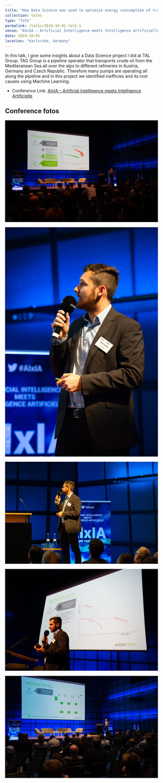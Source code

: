 ```yaml
---
title: "How Data Science was used to optimize energy consumption of transalpine oil pipeline"
collection: talks
type: "Talk"
permalink: /talks/2019-10-01-talk-1
venue: "AIxIA – Artificial Intelligence meets Intelligence Artificielle"
date: 2019-10-01
location: "Karlsruhe, Germany"
---
```


In this talk, I give some insights about a Data Science project I did at TAL Group. TAG Group is a pipeline operator that transports crude oil from the Mediteranean Sea all over the alps to different rafineries in Austria, Germany and Czech Republic. Therefore many pumps are operating all along the pipeline and in this project we identified inefficies and its root causes using Machine Learning.

- Conference Link: [AIxIA – Artificial Intelligence meets Intelligence Artificielle](https://aixia.eu/aixia-2019/)
 
Conference fotos
------

 ![aixia1](/images/aixia1.jpg)

 ![aixia2](/images/aixia2.jpg)
 
 ![aixia3](/images/aixia3.jpg)
 
 ![aixia4](/images/aixia4.jpg)
 
 ![aixia5](/images/aixia5.jpg)